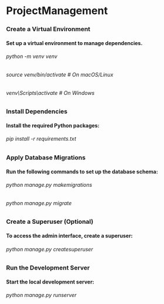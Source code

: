 # ProjectManagement

### Create a Virtual Environment
#### Set up a virtual environment to manage dependencies.
###### python -m venv venv
###### source venv/bin/activate   # On macOS/Linux

###### venv\Scripts\activate      # On Windows


### Install Dependencies
#### Install the required Python packages:
###### pip install -r requirements.txt



### Apply Database Migrations
#### Run the following commands to set up the database schema:
###### python manage.py makemigrations
###### python manage.py migrate

### Create a Superuser (Optional)
#### To access the admin interface, create a superuser:
###### python manage.py createsuperuser 


### Run the Development Server
#### Start the local development server:
###### python manage.py runserver
